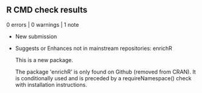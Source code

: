 ## R CMD check results

0 errors | 0 warnings | 1 note

* New submission
  
* Suggests or Enhances not in mainstream repositories:
    enrichR
    
  This is a new package.

  The package 'enrichR' is only found on Github (removed from CRAN). It is conditionally used and is preceded by a requireNamespace() check with installation instructions.